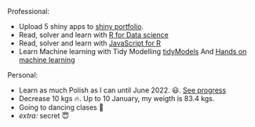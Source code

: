 Professional:
- Upload 5 shiny apps to [shiny portfolio](https://afinsuasty.shinyapps.io/mastering_shiny/).
- Read, solver and learn with [R for Data science](https://r4ds.had.co.nz/)
- Read, solver and learn with [JavaScript for R](https://book.javascript-for-r.com/)
- Learn Machine learning with Tidy Modelling [tidyModels](https://www.tmwr.org/)  And [Hands on machine learning](https://bradleyboehmke.github.io/HOML/ )

Personal:
- Learn as much Polish as I can until June 2022. :smiley:. [See progress](http://ainsuasty.com/learning-polish/)
- Decrease 10 kgs :fire:. Up to 10 January, my weigth is 83.4 kgs.
- Going to dancing clases :dancers:
- *extra:* secret :innocent:
